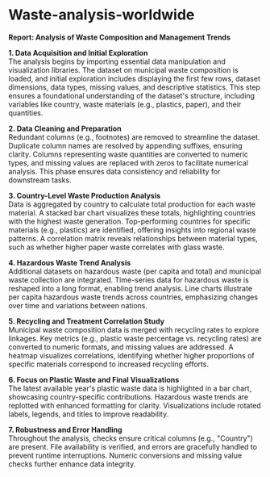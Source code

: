 # Waste-analysis-worldwide
**Report: Analysis of Waste Composition and Management Trends**

**1. Data Acquisition and Initial Exploration**  
The analysis begins by importing essential data manipulation and visualization libraries. The dataset on municipal waste composition is loaded, and initial exploration includes displaying the first few rows, dataset dimensions, data types, missing values, and descriptive statistics. This step ensures a foundational understanding of the dataset's structure, including variables like country, waste materials (e.g., plastics, paper), and their quantities.

**2. Data Cleaning and Preparation**  
Redundant columns (e.g., footnotes) are removed to streamline the dataset. Duplicate column names are resolved by appending suffixes, ensuring clarity. Columns representing waste quantities are converted to numeric types, and missing values are replaced with zeros to facilitate numerical analysis. This phase ensures data consistency and reliability for downstream tasks.

**3. Country-Level Waste Production Analysis**  
Data is aggregated by country to calculate total production for each waste material. A stacked bar chart visualizes these totals, highlighting countries with the highest waste generation. Top-performing countries for specific materials (e.g., plastics) are identified, offering insights into regional waste patterns. A correlation matrix reveals relationships between material types, such as whether higher paper waste correlates with glass waste.

**4. Hazardous Waste Trend Analysis**  
Additional datasets on hazardous waste (per capita and total) and municipal waste collection are integrated. Time-series data for hazardous waste is reshaped into a long format, enabling trend analysis. Line charts illustrate per capita hazardous waste trends across countries, emphasizing changes over time and variations between nations.

**5. Recycling and Treatment Correlation Study**  
Municipal waste composition data is merged with recycling rates to explore linkages. Key metrics (e.g., plastic waste percentage vs. recycling rates) are converted to numeric formats, and missing values are addressed. A heatmap visualizes correlations, identifying whether higher proportions of specific materials correspond to increased recycling efforts.

**6. Focus on Plastic Waste and Final Visualizations**  
The latest available year's plastic waste data is highlighted in a bar chart, showcasing country-specific contributions. Hazardous waste trends are replotted with enhanced formatting for clarity. Visualizations include rotated labels, legends, and titles to improve readability.

**7. Robustness and Error Handling**  
Throughout the analysis, checks ensure critical columns (e.g., "Country") are present. File availability is verified, and errors are gracefully handled to prevent runtime interruptions. Numeric conversions and missing value checks further enhance data integrity.

